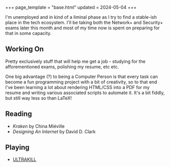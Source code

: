+++
page_template = "base.html"
updated = 2024-05-04
+++

I'm unemployed and in kind of a liminal phase as I try to find a stable-ish place in the tech ecosystem. I'll be taking both the Network+ and Security+ exams later this month and most of my time now is spent on preparing for that in some capacity. 

## Working On
Pretty exclusively stuff that will help me get a job - studying for the afforementioned exams, polishing my resume, etc etc. 

One big advantage (?) to being a Computer Person is that every task can become a fun programming project with a bit of creativity, so to that end I've been learning a lot about rendering HTML/CSS into a PDF for my resume and writing various associated scripts to automate it. It's a bit fiddly, but still way less so than LaTeX!

## Reading
- *Kraken* by China Miéville
- *Designing An Internet* by David D. Clark

## Playing
- [ULTRAKILL](https://store.steampowered.com/app/1229490/ULTRAKILL/)

